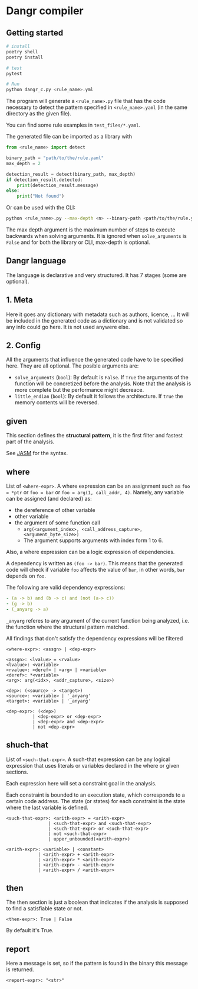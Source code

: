 # Dangr compiler

## Getting started

```bash
# install
poetry shell
poetry install

# test
pytest

# Run
python dangr_c.py <rule_name>.yml
```

The program will generate a `<rule_name>.py` file that has the code necessary
to detect the pattern specified in `<rule_name>.yaml` (in the same directory as the given file).

You can find some rule examples in `test_files/*.yaml`.

The generated file can be imported as a library with

```python
from <rule_name> import detect

binary_path = "path/to/the/rule.yaml"
max_depth = 2

detection_result = detect(binary_path, max_depth)
if detection_result.detected:
    print(detection_result.message)
else:
    print("Not found")
```

Or can be used with the CLI:

```bash
python <rule_name>.py --max-depth <n> --binary-path <path/to/the/rule.yaml>
```

The max depth argument is the maximum number of steps to execute backwards when solving arguments. It is ignored when `solve_arguments` is `False` and for both the library or CLI, max-depth is optional.

<!-- - `call_depth` (`int`): the call depth considered when constructing the dependency graph -->

## Dangr language

The language is declarative and very structured. It has 7 stages (some are optional).


## 1. Meta

Here it goes any dictionary with metadata such as authors, licence, ...
It will be included in the generated code as a dictionary and is not validated so any info could go here.
It is not used anywere else.

## 2. Config

All the arguments that influence the generated code have to be specified here. They are all optional.
The posible arguments are:

- `solve_arguments` (`bool`): By default is `False`. If `True` the arguments of the function will be concretized before the analysis. Note that the analysis is more complete but the performance might decreace.
- `little_endian` (`bool`): By default it follows the architecture. If `true` the memory contents will be reversed.

## given
This section defines the **structural pattern**, it is the first filter and fastest part of the analysis.

See [JASM](https://github.com/JukMR/JASM) for the syntax.


## where

List of `<where-expr>`.
A where expression can be an assignment such as `foo = *ptr` or `foo = bar` or `foo = arg(1, call_addr, 4)`. Namely,
any variable can be assigned (and declared) as:
- the dereference of other variable
- other variable
- the argument of some function call
    - `arg(<argument_index>, <call_address_capture>, <argument_byte_size>)`
    - The argument supports arguments with index form 1 to 6.

Also, a where expression can be a logic expression of dependencies.

A dependency is written as `(foo -> bar)`. This means that the generated code will check if
variable `foo` affects the value of `bar`, in other words, `bar` depends on `foo`.

The following are valid dependency expressions:
```yaml
- (a -> b) and (b -> c) and (not (a-> c))
- (g -> b)
- (_anyarg -> a)
```

`_anyarg` referes to any argument of the current function being analyzed,
i.e. the function where the structural pattern matched.

All findings that don't satisfy the dependency expressions will be filtered

```
<where-expr>: <assgn> | <dep-expr>

<assgn>: <lvalue> = <rvalue>
<lvalue>: <variable>
<rvalue>: <deref> | <arg> | <variable>
<deref>: *<variable>
<arg>: arg(<idx>, <addr_capture>, <size>)

<dep>: (<source> -> <target>)
<source>: <variable> | '_anyarg'
<target>: <variable> | '_anyarg'

<dep-expr>: (<dep>)
          | <dep-expr> or <dep-expr>
          | <dep-expr> and <dep-expr>
          | not <dep-expr>
```

## shuch-that
List of `<such-that-expr>`. A such-that expression can be any logical expression that uses literals or variables
declared in the where or given sections.

Each expression here will set a constraint goal in the analysis.

Each constraint is bounded to an execution state, which corresponds to a certain code address.
The state (or states) for each constraint is the state where the last variable is defined.

```
<such-that-expr>: <arith-expr> = <arith-expr>
                | <such-that-expr> and <such-that-expr>
                | <such-that-expr> or <such-that-expr>
                | not <such-that-expr>
                | upper_unbounded(<arith-expr>)

<arith-expr>: <variable> | <constant>
            | <arith-expr> + <arith-expr>
            | <arith-expr> * <arith-expr>
            | <arith-expr> - <arith-expr>
            | <arith-expr> / <arith-expr>

```

## then
The then section is just a boolean that indicates if the analysis is supposed to find a
satisfiable state or not.

```
<then-expr>: True | False
```
By default it's True.

## report
Here a message is set, so if the pattern is found in the binary this message is returned. 

```
<report-expr>: "<str>"
```
